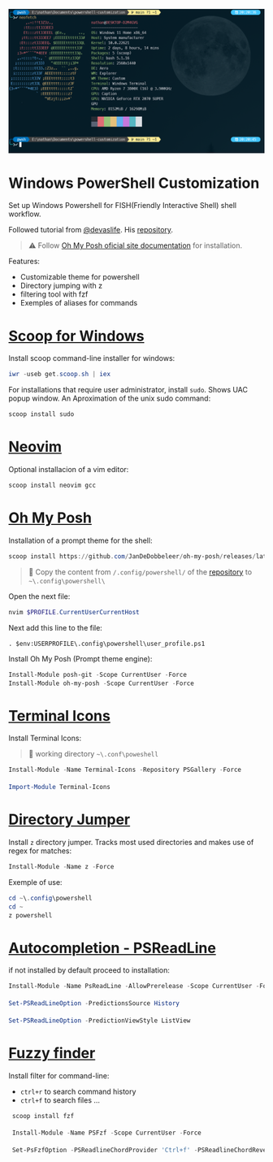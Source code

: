 ![terminal screenshot](./images/neofetch.png)

# Windows PowerShell Customization

Set up Windows Powershell for FISH(Friendly Interactive Shell) shell workflow.

Followed tutorial from [@devaslife](https://www.youtube.com/watch?v=5-aK2_WwrmM). His [repository](https://github.com/craftzdog/dotfiles-public).

> :warning: Follow [Oh My Posh oficial site documentation](https://ohmyposh.dev/docs/installation/windows) for installation.

Features:

- Customizable theme for powershell
- Directory jumping with z
- filtering tool with fzf
- Exemples of aliases for commands


# [Scoop for Windows](https://scoop.sh/#/)

Install scoop command-line installer for windows:

```powershell
iwr -useb get.scoop.sh | iex
```

For installations that require user administrator, install `sudo`. Shows UAC popup window. An Aproximation of the unix sudo command:

```powershell
scoop install sudo
```
# [Neovim](https://neovim.io/)

Optional installacion of a vim editor:

```powershell
scoop install neovim gcc
```

# [Oh My Posh](https://ohmyposh.dev/)

Installation of a prompt theme for the shell:

```powershell
scoop install https://github.com/JanDeDobbeleer/oh-my-posh/releases/latest/download/oh-my-posh.json
```

> :memo: Copy the content from `/.config/powershell/` of the [repository]() to `~\.config\powershell\`


Open the next file:

```powershell
nvim $PROFILE.CurrentUserCurrentHost
```
Next add this line to the file:

```
. $env:USERPROFILE\.config\powershell\user_profile.ps1
```
Install Oh My Posh (Prompt theme engine):

```powershell
Install-Module posh-git -Scope CurrentUser -Force
Install-Module oh-my-posh -Scope CurrentUser -Force
```
# [Terminal Icons](https://github.com/devblackops/Terminal-Icons)

Install Terminal Icons:

> :memo: working directory `~\.conf\poweshell`

```powershell
Install-Module -Name Terminal-Icons -Repository PSGallery -Force

Import-Module Terminal-Icons
```

# [Directory Jumper](https://www.powershellgallery.com/packages/z/1.1.13)

Install `z` directory jumper. Tracks most used directories and makes use of regex for matches:

```powershell
Install-Module -Name z -Force
```

Exemple of use:

```powershell
cd ~\.config\powershell
cd ~
z powershell
```

# [Autocompletion - PSReadLine](https://learn.microsoft.com/en-us/powershell/module/psreadline/?view=powershell-7.3)

if not installed by default proceed to installation:

```powershell
Install-Module -Name PsReadLine -AllowPrerelease -Scope CurrentUser -Force -SkipPublisherCheck

Set-PSReadLineOption -PredictionsSource History

Set-PSReadLineOption -PredictionViewStyle ListView
```

# [Fuzzy finder](https://github.com/kelleyma49/PSFzf)

Install filter for command-line:

- `ctrl+r` to search command history
- `ctrl+f` to search files ...

```powershell
 scoop install fzf

 Install-Module -Name PSFzf -Scope CurrentUser -Force

 Set-PsFzfOption -PSReadlineChordProvider 'Ctrl+f' -PSReadlineChordReverseHistory 'Ctrl+r'
```





